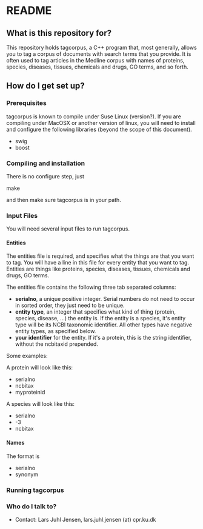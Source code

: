 # README #

## What is this repository for? ##

This repository holds tagcorpus, a C++ program that, most generally, allows you to tag a corpus of documents with search terms that you provide.  It is often used to tag articles in the Medline corpus with names of proteins, species, diseases, tissues, chemicals and drugs, GO terms, and so forth.

## How do I get set up? ##

### Prerequisites ###

tagcorpus is known to compile under Suse Linux (version?).  If you are compiling under MacOSX or another version of linux, you will need to install and configure the following libraries (beyond the scope of this document). 

* swig
* boost

### Compiling and installation ###

There is no configure step, just

  make

and then make sure tagcorpus is in your path.

### Input Files ###

You will need several input files to run tagcorpus.

#### Entities ####

The entities file is required, and specifies what the things are that you want to tag.  You will have a line in this file for every entity that you want to tag.  Entities are things like proteins, species, diseases, tissues, chemicals and drugs, GO terms.  

The entities file contains the following three tab separated columns:
* **serialno**, a unique positive integer.  Serial numbers do not need to occur in sorted order, they just need to be unique.
* **entity type**, an integer that specifies what kind of thing (protein, species, disease, ...) the entity is.  If the entity is a species, it's entity type will be its NCBI taxonomic identifier.  All other types have negative entity types, as specified below.
* **your identifier** for the entity.  If it's a protein, this is the string identifier, without the ncbitaxid prepended. 

Some examples:

A protein will look like this:
* serialno
* ncbitax
* myproteinid

A species will look like this:
* serialno
* -3
* ncbitax


#### Names #### 

The format is 
* serialno
* synonym


### Running tagcorpus ###

### Who do I talk to? ###

* Contact: Lars Juhl Jensen, lars.juhl.jensen (at) cpr.ku.dk